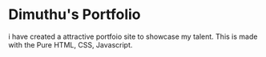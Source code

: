 # Dimuthu's Portfolio
i have created a attractive portfoio site to showcase my talent. This is made with the Pure HTML, CSS, Javascript.
